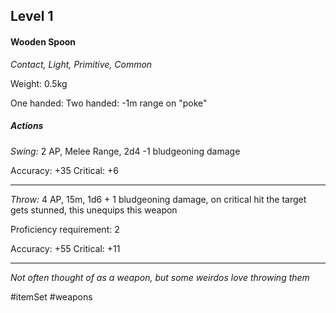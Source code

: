 ## Level 1
#### Wooden Spoon
*Contact, Light, Primitive, Common*

Weight: 0.5kg

One handed:
Two handed: -1m range on "poke"
##### Actions

*Swing:* 2 AP, Melee Range, 2d4 -1 bludgeoning damage

Accuracy: +35
Critical: +6

---

*Throw:* 4 AP, 15m, 1d6 + 1 bludgeoning damage, on critical hit the target gets stunned, this unequips this weapon

Proficiency requirement: 2

Accuracy: +55
Critical: +11

---
*Not often thought of as a weapon, but some weirdos love throwing them*

#itemSet #weapons